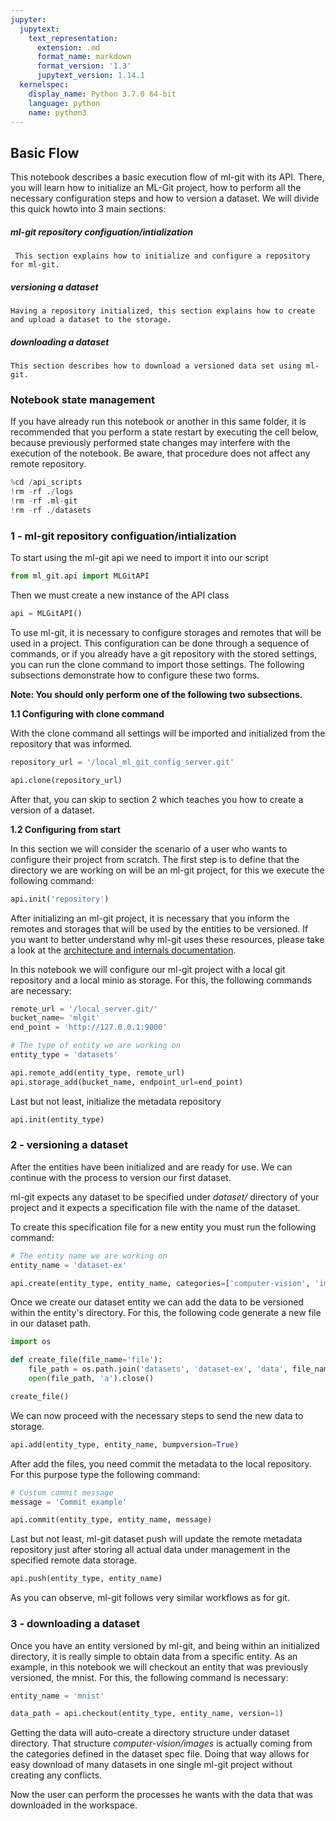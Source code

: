 ```yaml
---
jupyter:
  jupytext:
    text_representation:
      extension: .md
      format_name: markdown
      format_version: '1.3'
      jupytext_version: 1.14.1
  kernelspec:
    display_name: Python 3.7.0 64-bit
    language: python
    name: python3
---
```


## Basic Flow


This notebook describes a basic execution flow of ml-git with its API. There, you will learn how to initialize an ML-Git project, how to perform all the necessary configuration steps and how to version a dataset. We will divide this quick howto into 3 main sections:

##### ml-git repository configuation/intialization 
     This section explains how to initialize and configure a repository for ml-git. 
##### versioning a dataset
    Having a repository initialized, this section explains how to create and upload a dataset to the storage. 
##### downloading a dataset
    This section describes how to download a versioned data set using ml-git.


### Notebook state management


If you have already run this notebook or another in this same folder, it is recommended that you perform a state restart by executing the cell below, because previously performed state changes may interfere with the execution of the notebook. Be aware, that procedure does not affect any remote repository.

```python
%cd /api_scripts
!rm -rf ./logs
!rm -rf .ml-git
!rm -rf ./datasets
```

### 1 - ml-git repository configuation/intialization 


To start using the ml-git api we need to import it into our script

```python
from ml_git.api import MLGitAPI
```

Then we must create a new instance of the API class

```python
api = MLGitAPI()
```

To use ml-git, it is necessary to configure storages and remotes that will be used in a project. This configuration can be done through a sequence of commands, or if you already have a git repository with the stored settings, you can run the clone command to import those settings. The following subsections demonstrate how to configure these two forms. 


**Note: You should only perform one of the following two subsections.**


**1.1 Configuring with clone command**


With the clone command all settings will be imported and initialized from the repository that was informed.

```python
repository_url = '/local_ml_git_config_server.git'

api.clone(repository_url)
```

After that, you can skip to section 2 which teaches you how to create a version of a dataset.


**1.2 Configuring from start**


In this section we will consider the scenario of a user who wants to configure their project from scratch. The first step is to define that the directory we are working on will be an ml-git project, for this we execute the following command:

```python
api.init('repository')
```

After initializing an ml-git project, it is necessary that you inform the remotes and storages that will be used by the entities to be versioned. If you want to better understand why ml-git uses these resources, please take a look at the [architecture and internals documentation](../../mlgit_internals.md).


In this notebook we will configure our ml-git project with a local git repository and a local minio as storage. For this, the following commands are necessary:

```python
remote_url = '/local_server.git/'
bucket_name= 'mlgit'
end_point = 'http://127.0.0.1:9000'

# The type of entity we are working on
entity_type = 'datasets'

api.remote_add(entity_type, remote_url)
api.storage_add(bucket_name, endpoint_url=end_point)
```

Last but not least, initialize the metadata repository

```python
api.init(entity_type)
```

### 2 - versioning a dataset


After the entities have been initialized and are ready for use. We can continue with the process to version our first dataset.

ml-git expects any dataset to be specified under *dataset/* directory of your project and it expects a specification file with the name of the dataset.

To create this specification file for a new entity you must run the following command:

```python
# The entity name we are working on
entity_name = 'dataset-ex'

api.create(entity_type, entity_name, categories=['computer-vision', 'images'], mutability='strict', bucket_name=bucket_name)
```

Once we create our dataset entity we can add the data to be versioned within the entity's directory. For this, the following code generate a new file in our dataset path.

```python
import os

def create_file(file_name='file'):
    file_path = os.path.join('datasets', 'dataset-ex', 'data', file_name)
    open(file_path, 'a').close()

create_file()
```

We can now proceed with the necessary steps to send the new data to storage.

```python
api.add(entity_type, entity_name, bumpversion=True)
```

After add the files, you need commit the metadata to the local repository. For this purpose type the following command:

```python
# Custom commit message
message = 'Commit example'

api.commit(entity_type, entity_name, message)
```

Last but not least, ml-git dataset push will update the remote metadata repository just after storing all actual data under management in the specified remote data storage.

```python
api.push(entity_type, entity_name)
```

As you can observe, ml-git follows very similar workflows as for git.


### 3 - downloading a dataset


Once you have an entity versioned by ml-git, and being within an initialized directory, it is really simple to obtain data from a specific entity. As an example, in this notebook we will checkout an entity that was previously versioned, the mnist. For this, the following command is necessary:

```python
entity_name = 'mnist'

data_path = api.checkout(entity_type, entity_name, version=1)
```

Getting the data will auto-create a directory structure under dataset directory. That structure *computer-vision/images* is actually coming from the categories defined in the dataset spec file. Doing that way allows for easy download of many datasets in one single ml-git project without creating any conflicts.

Now the user can perform the processes he wants with the data that was downloaded in the workspace.

